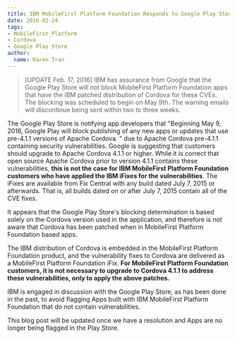```yaml
---
title: IBM MobileFirst Platform Foundation Responds to Google Play Store Announcement of Blocking Apps Using Vulnerable Cordova Versions
date: 2016-02-24
tags:
- MobileFirst_Platform
- Cordova
- Google Play Store
author:
  name: Karen Tran
---
```

> [UPDATE Feb. 17, 2016] IBM has assurance from Google that the Google Play Store will not block MobileFirst Platform Foundation apps that have the IBM patched distribution of Cordova for these CVEs. The blocking was scheduled to begin on May 9th. The warning emails will discontinue being sent within two to three weeks.

The Google Play Store is notifying app developers that "Beginning May 9, 2016, Google Play will block publishing of any new apps or updates that use pre-4.1.1 versions of Apache Cordova. " due to Apache Cordova pre-4.1.1 containing security vulnerabilities. Google is suggesting that customers should upgrade to Apache Cordova 4.1.1 or higher.  While it is correct that open source Apache Cordova prior to version 4.1.1 contains these vulnerabilities, **this is not the case for IBM MobileFirst Platform Foundation customers who have applied the IBM iFixes for the vulnerabilities**. The iFixes are available from Fix Central with any build dated July 7, 2015 or afterwards. That is, all builds dated on or after July 7, 2015 contain all of the CVE fixes.

It appears that the Google Play Store's blocking determination is based solely on the Cordova version used in the application, and therefore is not aware that Cordova has been patched when in MobileFirst Platform Foundation based apps.

The IBM distribution of Cordova is embedded in the MobileFirst Platform Foundation product, and the vulnerability fixes to Cordova are delivered as a MobileFirst Platform Foundation iFix. **For MobileFirst Platform Foundation customers, it is not necessary to upgrade to Cordova 4.1.1 to address these vulnerabilities, only to apply the above patches.**

IBM is engaged in discussion with the Google Play Store, as has been done in the past, to avoid flagging Apps built with IBM MobileFirst Platform Foundation that do not contain vulnerabilities.

This blog post will be updated once we have a resolution and Apps are no longer being flagged in the Play Store.
